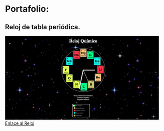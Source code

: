 # Portafolio:
## Reloj de tabla periódica.
![Captura1](Capture.png)
[Enlace al Reloj](https://heidyvaldelamar.github.io/QuimicaOrganica.io/)
